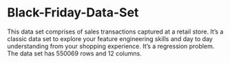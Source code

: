 # Black-Friday-Data-Set
This data set comprises of sales transactions captured at a retail store. It’s a classic data set to explore your feature engineering skills and day to day understanding from your shopping experience. It’s a regression problem. The data set has 550069 rows and 12 columns.
